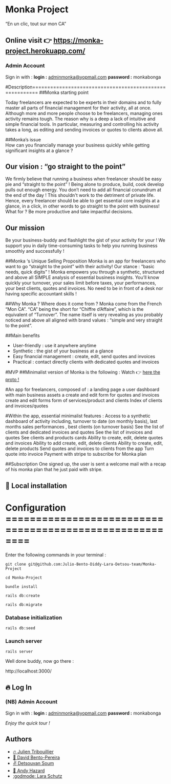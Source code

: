 # Monka Project

“En un clic, tout sur mon CA”

## Online visit 👉  https://monka-project.herokuapp.com/

### Admin Account

Sign in with :
**login :** adminmonka@yopmail.com
**password :** monkabonga

#Description========================================================
##Monka starting point

Today freelancers are expected to be experts in their domains and to fully master all parts of financial management for their activity, all at once.  Although more and more people choose to be freelancers, managing ones activity remains tough. The reason why is a deep a lack of intuitive and simple financial tools. In particular, measuring and controlling his activity takes a long, as editing and sending invoices or quotes to clients above all. 

##Monka’s issue  
How can you financially manage your business quickly while getting significant insights at a glance ?

## Our vision : “go straight to the point”
We firmly believe that running a business when freelancer should be easy pie and “straight to the point” ! Being alone to produce, build, cook develop pulls out enough energy. You don’t need to add all financial conundrum at the end of the day !  This shouldn't work to the detriment of private life. Hence, every freelancer should be able to get essential core insights at a glance, in a click, in other words to go straight to the point with business! What for ? Be more productive and take impactful decisions. 

## Our mission
Be your business-buddy and flashlight the gist of your activity for your  ! We support you in daily time-consuming tasks to help you running business smoothly and successfully ! 

##Monka ‘s Unique Selling Proposition
Monka is an app for freelancers who want to go “straight to the point” with their activity! Our stance : “basic needs, quick digits” ! Monka empowers you through a synthetic, structured and above all SIMPLE analysis of essential business insights. You’ll know quickly your turnover, your sales limit before taxes, your performances, your best clients, quotes and invoices. No need to be in front of a desk nor having specific accountant skills ! 

##Why Monka ? Where does it come from ?
Monka come from the French “Mon CA”. “CA” being the short for “Chiffre d’Affaire”, which is the equivalent of “Turnover”. The name itself is very revealing as you probably noticed and above all aligned with brand values : “simple and very straight to the point”. 

##Main benefits
- User-friendly : use it anywhere anytime
- Synthetic : the gist of your business at a glance
- Easy financial management : create, edit, send quotes and invoices
- Practical : contact directly clients with dedicated quotes and invoices

#MVP
##Minimalist version of Monka is the following :
Watch 👉 [here the proto !](https://www.figma.com/file/yNCsutNVAo7EbrQYZYqGOv/Proto-Monka?node-id=0%3A1)

#An app for freelancers, composed of :
a landing page 
a user dashboard with main business assets
a create and edit form for quotes and invoices
create and edit forms form of services/product and clients
Index of clients and invoices/quotes

#Within the app, essential minimalist features :
Access to a synthetic dashboard of activity including, turnover to date (on monthly basis), last months sales performances , best clients (on turnover basis)
See the list of clients and dedicated invoices and quotes
See the list of invoices and quotes
See clients and products cards
Ability to create, edit, delete quotes and invoices
Ability to add create, edit, delete clients
Ability to create, edit, delete products
Send quotes and invoices to clients from the app
Turn quote into invoice
Payment with stripe to subscribe for Monka plan

##Subscription
One signed up, the user is sent a welcome mail with a recap of his monka plan that he just paid with stripe.

## :wrench: Local installation

# Configuration ========================================================

Enter the following commands in your terminal :

`git clone git@github.com:Julio-Bento-Diddy-Lara-Detsou-team/Monka-Project`

`cd Monka-Project`

`bundle install`

`rails db:create`

`rails db:migrate`

### Database initialization

`rails db:seed`

### Launch server

`rails server`

Well done buddy, now go there :

http://localhost:3000/

## 🔥 Log In

### (NB) Admin Account

Sign in with :
**login :** adminmonka@yopmail.com
**password :** monkabonga

*Enjoy the quick tour !*

##  Authors

- [:fire: Julien Tribouillier](https://github.com/Popikadir)
- [:seedling: David Bento-Pereira](https://github.com/davidBentoPereira)
- [:v: Detsouvan Soum](https://github.com/detsou)
- [:muscle: Andy Hazard](https://github.com/didy400)
- [:godmode: Lara Schutz](https://github.com/Laramarey)

